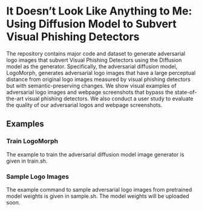 # It Doesn’t Look Like Anything to Me: Using Diffusion Model to Subvert Visual Phishing Detectors

The repository contains major code and dataset to generate adversarial logo images that subvert Visual Phishing Detectors using the Diffusion model as the generator. Specifically, the adversarial diffusion model, LogoMorph, generates adversarial logo images that have a large perceptual distance from original logo images measured by visual phishing detectors but with semantic-preserving changes. We show visual examples of adversarial logo images and webpage screenshots that bypass the state-of-the-art visual phishing detectors. We also conduct a user study to evaluate the quality of our adversarial logos and webpage screenshots. 


## Examples

### Train LogoMorph
The example to train the adversarial diffusion model image generator is given in train.sh. 

### Sample Logo Images
The example command to sample adversarial logo images from pretrained model weights is given in sample.sh. The model weights will be uploaded soon. 

